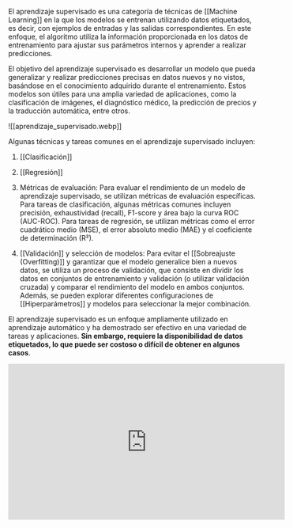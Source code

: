 El aprendizaje supervisado es una categoría de técnicas de [[Machine Learning]] en la que los modelos se entrenan utilizando datos etiquetados, es decir, con ejemplos de entradas y las salidas correspondientes. En este enfoque, el algoritmo utiliza la información proporcionada en los datos de entrenamiento para ajustar sus parámetros internos y aprender a realizar predicciones.

El objetivo del aprendizaje supervisado es desarrollar un modelo que pueda generalizar y realizar predicciones precisas en datos nuevos y no vistos, basándose en el conocimiento adquirido durante el entrenamiento. Estos modelos son útiles para una amplia variedad de aplicaciones, como la clasificación de imágenes, el diagnóstico médico, la predicción de precios y la traducción automática, entre otros.

![[aprendizaje_supervisado.webp]]

Algunas técnicas y tareas comunes en el aprendizaje supervisado incluyen:

1.  [[Clasificación]]

2.  [[Regresión]]

3. Métricas de evaluación: Para evaluar el rendimiento de un modelo de aprendizaje supervisado, se utilizan métricas de evaluación específicas. Para tareas de clasificación, algunas métricas comunes incluyen precisión, exhaustividad (recall), F1-score y área bajo la curva ROC (AUC-ROC). Para tareas de regresión, se utilizan métricas como el error cuadrático medio (MSE), el error absoluto medio (MAE) y el coeficiente de determinación (R²).

4.  [[Validación]] y selección de modelos: Para evitar el [[Sobreajuste (Overfitting)]] y garantizar que el modelo generalice bien a nuevos datos, se utiliza un proceso de validación, que consiste en dividir los datos en conjuntos de entrenamiento y validación (o utilizar validación cruzada) y comparar el rendimiento del modelo en ambos conjuntos. Además, se pueden explorar diferentes configuraciones de [[Hiperparámetros]] y modelos para seleccionar la mejor combinación.

El aprendizaje supervisado es un enfoque ampliamente utilizado en aprendizaje automático y ha demostrado ser efectivo en una variedad de tareas y aplicaciones. **Sin embargo, requiere la disponibilidad de datos etiquetados, lo que puede ser costoso o difícil de obtener en algunos casos**.

<iframe width="560" height="315" src="https://www.youtube.com/embed/oT3arRRB2Cw" title="YouTube video player" frameborder="0" allow="accelerometer; autoplay; clipboard-write; encrypted-media; gyroscope; picture-in-picture; web-share" allowfullscreen></iframe>
